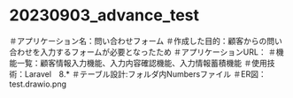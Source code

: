 # 20230903_advance_test
＃アプリケーション名：問い合わせフォーム
＃作成した目的：顧客からの問い合わせを入力するフォームが必要となったため
＃アプリケーションURL：
＃機能一覧：顧客情報入力機能、入力内容確認機能、入力情報蓄積機能
＃使用技術：Laravel　8.*
＃テーブル設計:フォルダ内Numbersファイル
＃ER図：test.drawio.png
